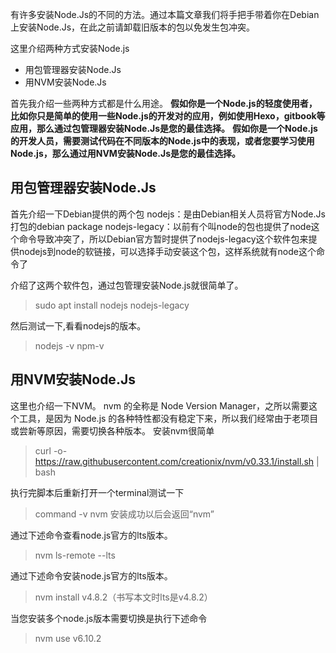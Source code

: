 有许多安装Node.Js的不同的方法。通过本篇文章我们将手把手带着你在Debian上安装Node.Js，在此之前请卸载旧版本的包以免发生包冲突。

这里介绍两种方式安装Node.js
* 用包管理器安装Node.Js
* 用NVM安装Node.Js

首先我介绍一些两种方式都是什么用途。
**假如你是一个Node.js的轻度使用者，比如你只是简单的使用一些Node.js的开发对的应用，例如使用Hexo，gitbook等应用，那么通过包管理器安装Node.Js是您的最佳选择。**
**假如你是一个Node.js的开发人员，需要测试代码在不同版本的Node.js中的表现，或者您要学习使用Node.js，那么通过用NVM安装Node.Js是您的最佳选择。**

## 用包管理器安装Node.Js
首先介绍一下Debian提供的两个包
nodejs：是由Debian相关人员将官方Node.Js打包的debian package
nodejs-legacy：以前有个叫node的包也提供了node这个命令导致冲突了，所以Debian官方暂时提供了nodejs-legacy这个软件包来提供nodejs到node的软链接，可以选择手动安装这个包，这样系统就有node这个命令了

介绍了这两个软件包，通过包管理安装Node.js就很简单了。
> sudo apt install nodejs nodejs-legacy

然后测试一下,看看nodejs的版本。
> nodejs -v
npm-v

## 用NVM安装Node.Js
这里也介绍一下NVM。
nvm 的全称是 Node Version Manager，之所以需要这个工具，是因为 Node.js 的各种特性都没有稳定下来，所以我们经常由于老项目或尝新等原因，需要切换各种版本。
安装nvm很简单
> curl -o- https://raw.githubusercontent.com/creationix/nvm/v0.33.1/install.sh | bash

执行完脚本后重新打开一个terminal测试一下
> command -v nvm
安装成功以后会返回“nvm”

通过下述命令查看node.js官方的lts版本。
> nvm ls-remote --lts

通过下述命令安装node.js官方的lts版本。
> nvm install v4.8.2（书写本文时lts是v4.8.2）

当您安装多个node.js版本需要切换是执行下述命令
> nvm use v6.10.2



